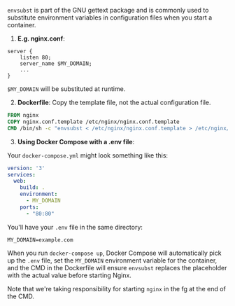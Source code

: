 `envsubst` is part of the GNU gettext package and is commonly used to substitute environment variables in configuration files when you start a container.

1. **E.g. nginx.conf**:

```
server {
    listen 80;
    server_name $MY_DOMAIN;
    ...
}
```

`$MY_DOMAIN` will be substituted at runtime.

2. **Dockerfile**: Copy the template file, not the actual configuration file.

```Dockerfile
FROM nginx
COPY nginx.conf.template /etc/nginx/nginx.conf.template
CMD /bin/sh -c "envsubst < /etc/nginx/nginx.conf.template > /etc/nginx/nginx.conf && exec nginx -g 'daemon off;'"
```

3. **Using Docker Compose with a .env file**:

Your `docker-compose.yml` might look something like this:

```yaml
version: '3'
services:
  web:
    build: .
    environment:
      - MY_DOMAIN
    ports:
      - "80:80"
```

You'll have your `.env` file in the same directory:

```
MY_DOMAIN=example.com
```

When you run `docker-compose up`, Docker Compose will automatically pick up the `.env` file, set the `MY_DOMAIN` environment variable for the container, and the CMD in the Dockerfile will ensure `envsubst` replaces the placeholder with the actual value before starting Nginx.

Note that we're taking responsibility for starting `nginx` in the fg at the end of the CMD.
